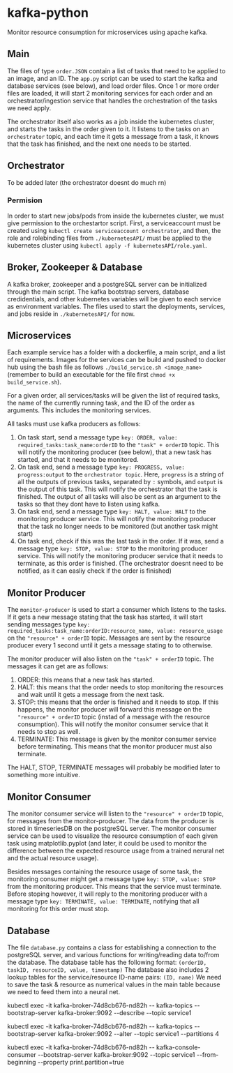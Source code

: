 # kafka-python

Monitor resource consumption for microservices using apache kafka.

## Main

The files of type ``` order.JSON ``` contain a list of tasks that need to be applied to an image, and an ID.
The ``` app.py ``` script can be used to start the kafka and database services (see below), and load order files.
Once 1 or more order files are loaded, it will start 2 monitoring services for each order and an orchestrator/ingestion service that handles the orchestration of the tasks we need apply.

The orchestrator itself also works as a job inside the kubernetes cluster, and starts the tasks in the order given to it. 
It listens to the tasks on an ``` orchestrator ```  topic, and each time it gets a message from a task, it knows that the task has finished, and the next one needs to be started.

## Orchestrator

To be added later (the orchestrator doesnt do much rn)

### Permision

In order to start new jobs/pods from inside the kubernetes cluster, we must give permission to the orchestartor script. First, a serviceaccount must be created using ``` kubectl create serviceaccount orchestrator ```, and then, the role and rolebinding files from ``` ./kubernetesAPI/ ``` must be applied to the kubernetes cluster using ``` kubectl apply -f kubernetesAPI/role.yaml ```.

## Broker, Zookeeper & Database

A kafka broker, zookeeper and a postgreSQL server can be initialized through the main script. The kafka bootstrap servers, database credidentials, and other kubernetes variables will be given to each service as environment variables. The files used to start the deployments, services, and jobs reside in ``` ./kubernetesAPI/ ``` for now.

## Microservices

Each example service has a folder with a dockerfile, a main script, and a list of requirements. 
Images for the services can be build and pushed to docker hub using the bash file as follows ``` ./build_service.sh <image_name> ``` (remember to build an executable for the file first ``` chmod +x build_service.sh ```).

For a given order, all services/tasks will be given the list of required tasks, the name of the currently running task, and the ID of the order as arguments. This includes the monitoring services.

All tasks must use kafka producers as follows:
1. On task start, send a message type ``` key: ORDER, value: required_tasks:task_name:orderID ``` to the ``` "task" + orderID ``` topic. This will notify the monitoring producer (see below), that a new task has started, and that it needs to be monitored.
2. On task end, send a message type ``` key: PROGRESS, value: progress:output ``` to the ``` orchestrator topic ```. Here, ``` progress ``` is a string of all the outputs of previous tasks, separated by ``` : ``` symbols, and ``` output ``` is the output of this task. This will notify the orchestrator that the task is finished. The output of all tasks will also be sent as an argument to the tasks so that they dont have to listen using kafka.
3. On task end, send a message type ``` key: HALT, value: HALT ``` to the monitoring producer service. This will notify the monitoring producer that the task no longer needs to be monitored (but another task might start)
4. On task end, check if this was the last task in the order. If it was, send a message type ``` key: STOP, value: STOP ``` to the monitoring producer service. This will notify the monitoring producer service that it needs to terminate, as this order is finished. (The orchestrator doesnt need to be notified, as it can easliy check if the order is finished)

## Monitor Producer

The ``` monitor-producer ``` is used to start a consumer which listens to the tasks. If it gets a new message stating that the task has started, it will start sending messages type ``` key: required_tasks:task_name:orderID:resource_name, value: resource_usage ``` on the ``` "resource" + orderID ``` topic. Messages are sent by the resource producer every 1 second until it gets a message stating to to otherwise.

The monitor producer will also listen on the ``` "task" + orderID ``` topic. The messages it can get are as follows:
1. ORDER: this means that a new task has started.
2. HALT: this means that the order needs to stop monitoring the resources and wait until it gets a message from the next task.
3. STOP: this means that the order is finished and it needs to stop. If this happens, the monitor producer will forward this message on the ``` "resource" + orderID ``` topic (instad of a message with the resource consumption). This will notify the monitor consumer service that it needs to stop as well.
4. TERMINATE: This message is given by the monitor consumer service before terminating. This means that the monitor producer must also terminate.

The HALT, STOP, TERMINATE messages will probably be modified later to something more intuitive.

## Monitor Consumer

The monitor consumer service will listen to the ``` "resource" + orderID ``` topic, for messages from the monitor-producer. 
The data from the producer is stored in timeseriesDB on the postgreSQL server.
The monitor consumer service can be used to visualize the resource consumption of each given task using matplotlib.pyplot (and later, it could be used to monitor the difference between the expected resource usage from a trained nerural net and the actual resource usage).

Besides messages containing the resource usage of some task, the monitoring consumer might get a message type ``` key: STOP, value: STOP ``` from the monitoring producer. This means that the service must terminate. Before stoping however, it will reply to the monitoring producer with a message type ``` key: TERMINATE, value: TERMINATE ```, notifying that all monitoring for this order must stop.

## Database

The file ``` database.py ``` contains a class for establishing a connection to the postgreSQL server, and various functions for writing/reading data to/from the database. The database table has the following format: ``` (orderID, taskID, resourceID, value, timestamp) ```
The database also includes 2 lookup tables for the service/resource ID-name pairs: ``` (ID, name) ```
We need to save the task & resource as numerical values in the main table because we need to feed them into a neural net.


kubectl exec -it kafka-broker-74d8cb676-nd82h -- kafka-topics --bootstrap-server kafka-broker:9092 --describe --topic service1

kubectl exec -it kafka-broker-74d8cb676-nd82h -- kafka-topics --bootstrap-server kafka-broker:9092 --alter --topic service1 --partitions 4

kubectl exec -it kafka-broker-74d8cb676-nd82h -- kafka-console-consumer --bootstrap-server kafka-broker:9092 --topic service1 --from-beginning --property print.partition=true